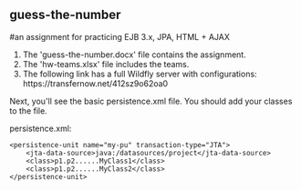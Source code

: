 ## guess-the-number
#an assignment for practicing EJB 3.x, JPA, HTML + AJAX
<ol>
  <li>The 'guess-the-number.docx' file contains the assignment.</li>
  <li>The 'hw-teams.xlsx' file includes the teams.</li>
  <li>The following link has a full Wildfly server with configurations: https://transfernow.net/412sz9o62oa0</li>
</ol>

Next, you'll see the basic persistence.xml file. You should add your classes to the file.

persistence.xml:
<persistence xmlns="http://xmlns.jcp.org/xml/ns/persistence"
	xmlns:xsi="http://www.w3.org/2001/XMLSchema-instance"
	xsi:schemaLocation="http://xmlns.jcp.org/xml/ns/persistence
             http://xmlns.jcp.org/xml/ns/persistence/persistence_2_1.xsd"
	version="2.1">

	<persistence-unit name="my-pu" transaction-type="JTA">
		<jta-data-source>java:/datasources/project</jta-data-source>
		<class>p1.p2......MyClass1</class>
		<class>p1.p2......MyClass2</class>
	</persistence-unit>
</persistence>

